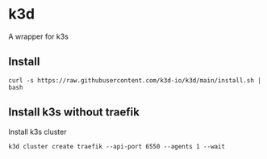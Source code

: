 # k3d

A wrapper for k3s

## Install

```shell
curl -s https://raw.githubusercontent.com/k3d-io/k3d/main/install.sh | bash
```

## Install k3s without traefik

Install k3s cluster

```shell
k3d cluster create traefik --api-port 6550 --agents 1 --wait
```
